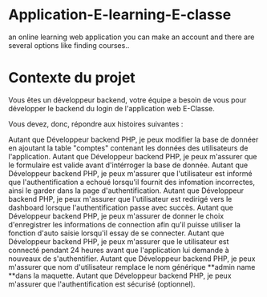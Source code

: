 # Application-E-learning-E-classe
 an online learning web application you can make an account and there are several options like finding courses..


# Contexte du projet
Vous êtes un développeur backend, votre équipe a besoin de vous pour développer le backend du login de l'application web E-Classe.

Vous devez, donc, répondre aux histoires suivantes :

Autant que Développeur backend PHP, je peux modifier la base de donnéer en ajoutant la table "comptes" contenant les données des utilisateurs de l'application.
Autant que Développeur backend PHP, je peux m'assurer que le formulaire est valide avant d'intérroger la base de donnée.
Autant que Développeur backend PHP, je peux m'assurer que l'utilisateur est informé que l'authentification a echoué lorsqu'il fournit des infomation incorrectes, ainsi le garder dans la page d'authentification.
Autant que Développeur backend PHP, je peux m'assurer que l'utilisateur est redirigé vers le dashboard lorsque l'authentification passe avec succès.
Autant que Développeur backend PHP, je peux m'assurer de donner le choix d'enregistrer les informations de connection afin qu'il puisse utiliser la fonction d'auto saisie lorsqu'il essay de se connecter.
Autant que Développeur backend PHP, je peux m'assurer que le utilisateur est connecté pendant 24 heures avant que l'application lui demande à nouveaux de s'authentifier.
Autant que Développeur backend PHP, je peux m'assurer que nom d'utilisateur remplace le nom générique **admin name **dans la maquette.
Autant que Développeur backend PHP, je peux m'assurer que l'authentification est sécurisé (optionnel).







